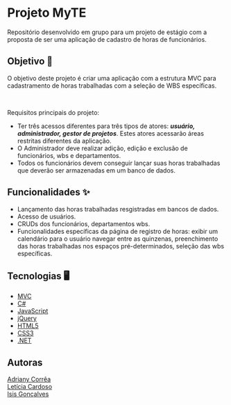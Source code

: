 # Projeto MyTE

Repositório desenvolvido em grupo para um projeto de estágio com a proposta de ser uma aplicação de cadastro de horas de funcionários.

## Objetivo 🎯
O objetivo deste projeto é criar uma aplicação com a estrutura MVC para cadastramento de horas trabalhadas com a seleção de WBS específicas. 

<br>

Requisitos principais do projeto:
* Ter três acessos diferentes para três tipos de atores: ***usuário, administrador, gestor de projetos***. Estes atores acessarão áreas restritas diferentes da aplicação.
* O Administrador deve realizar adição, edição e exclusão de funcionários, wbs e departamentos.
* Todos os funcionários devem conseguir lançar suas horas trabalhadas que deverão ser armazenadas em um banco de dados.
  
## Funcionalidades ✨
- Lançamento das horas trabalhadas resgistradas em bancos de dados.
- Acesso de usuários.
- CRUDs dos funcionários, departamentos wbs.
- Funcionalidades específicas da página de registro de horas: exibir um calendário para o usuário navegar entre as quinzenas, preenchimento das horas trabalhadas nos espaços pré-determinados, seleção das wbs específicas.


## Tecnologias 🖥️
- [MVC](https://dotnet.microsoft.com/pt-br/apps/aspnet/mvc#:~:text=O%20MVC%20%C3%A9%20um%20padr%C3%A3o,obter%20uma%20separa%C3%A7%C3%A3o%20das%20preocupa%C3%A7%C3%B5es)
- [C#](https://learn.microsoft.com/pt-br/dotnet/csharp/)
- [JavaScript](https://developer.mozilla.org/en-US/docs/Web/JavaScript)
- [jQuery](https://jquery.com/)
- [HTML5](https://developer.mozilla.org/en-US/docs/Web/HTML)
- [CSS3](https://developer.mozilla.org/en-US/docs/Web/CSS)
- [.NET](https://learn.microsoft.com/en-us/dotnet/core/introduction)


## Autoras
[Adriany Corrêa](https://github.com/adrianycmc)
<br>
[Letícia Cardoso](https://github.com/LeticiaCardosoCarmo)
<br>
[Isis Gonçalves](https://github.com/isisgoncalves)
